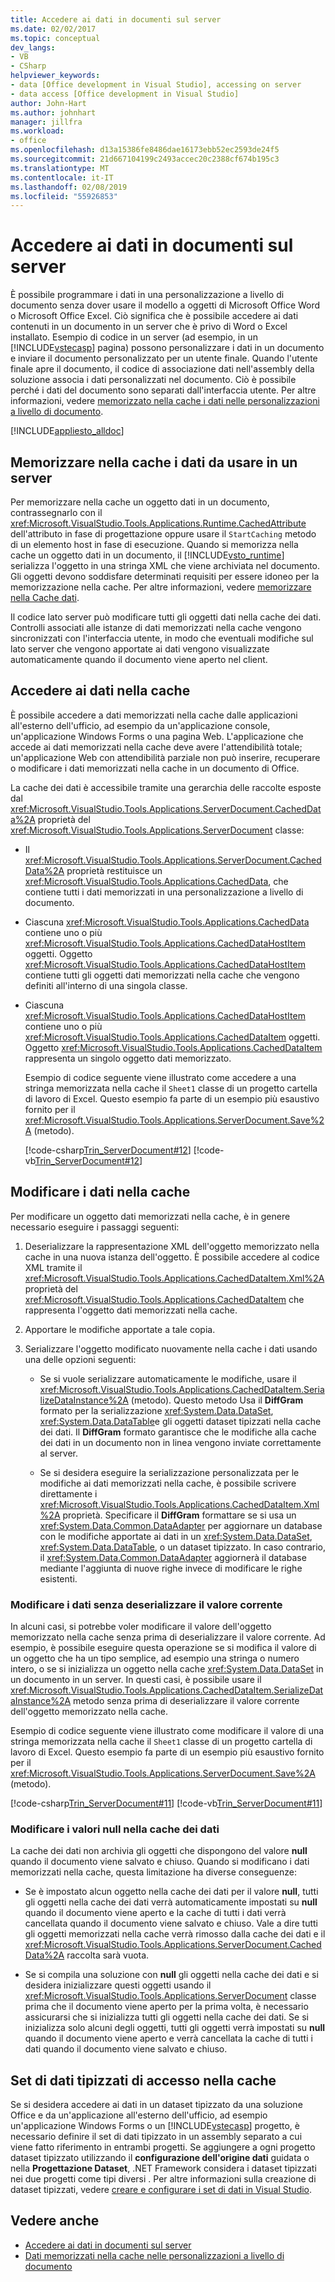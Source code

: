 ```yaml
---
title: Accedere ai dati in documenti sul server
ms.date: 02/02/2017
ms.topic: conceptual
dev_langs:
- VB
- CSharp
helpviewer_keywords:
- data [Office development in Visual Studio], accessing on server
- data access [Office development in Visual Studio]
author: John-Hart
ms.author: johnhart
manager: jillfra
ms.workload:
- office
ms.openlocfilehash: d13a15386fe8486dae16173ebb52ec2593de24f5
ms.sourcegitcommit: 21d667104199c2493accec20c2388cf674b195c3
ms.translationtype: MT
ms.contentlocale: it-IT
ms.lasthandoff: 02/08/2019
ms.locfileid: "55926853"
---
```

# <a name="access-data-in-documents-on-the-server"></a>Accedere ai dati in documenti sul server
  È possibile programmare i dati in una personalizzazione a livello di documento senza dover usare il modello a oggetti di Microsoft Office Word o Microsoft Office Excel. Ciò significa che è possibile accedere ai dati contenuti in un documento in un server che è privo di Word o Excel installato. Esempio di codice in un server (ad esempio, in un [!INCLUDE[vstecasp](../sharepoint/includes/vstecasp-md.md)] pagina) possono personalizzare i dati in un documento e inviare il documento personalizzato per un utente finale. Quando l'utente finale apre il documento, il codice di associazione dati nell'assembly della soluzione associa i dati personalizzati nel documento. Ciò è possibile perché i dati del documento sono separati dall'interfaccia utente. Per altre informazioni, vedere [memorizzato nella cache i dati nelle personalizzazioni a livello di documento](../vsto/cached-data-in-document-level-customizations.md).

 [!INCLUDE[appliesto_alldoc](../vsto/includes/appliesto-alldoc-md.md)]

## <a name="cache-data-for-use-on-a-server"></a>Memorizzare nella cache i dati da usare in un server
 Per memorizzare nella cache un oggetto dati in un documento, contrassegnarlo con il <xref:Microsoft.VisualStudio.Tools.Applications.Runtime.CachedAttribute> dell'attributo in fase di progettazione oppure usare il `StartCaching` metodo di un elemento host in fase di esecuzione. Quando si memorizza nella cache un oggetto dati in un documento, il [!INCLUDE[vsto_runtime](../vsto/includes/vsto-runtime-md.md)] serializza l'oggetto in una stringa XML che viene archiviata nel documento. Gli oggetti devono soddisfare determinati requisiti per essere idoneo per la memorizzazione nella cache. Per altre informazioni, vedere [memorizzare nella Cache dati](../vsto/caching-data.md).

 Il codice lato server può modificare tutti gli oggetti dati nella cache dei dati. Controlli associati alle istanze di dati memorizzati nella cache vengono sincronizzati con l'interfaccia utente, in modo che eventuali modifiche sul lato server che vengono apportate ai dati vengono visualizzate automaticamente quando il documento viene aperto nel client.

## <a name="access-data-in-the-cache"></a>Accedere ai dati nella cache
 È possibile accedere a dati memorizzati nella cache dalle applicazioni all'esterno dell'ufficio, ad esempio da un'applicazione console, un'applicazione Windows Forms o una pagina Web. L'applicazione che accede ai dati memorizzati nella cache deve avere l'attendibilità totale; un'applicazione Web con attendibilità parziale non può inserire, recuperare o modificare i dati memorizzati nella cache in un documento di Office.

 La cache dei dati è accessibile tramite una gerarchia delle raccolte esposte dal <xref:Microsoft.VisualStudio.Tools.Applications.ServerDocument.CachedData%2A> proprietà del <xref:Microsoft.VisualStudio.Tools.Applications.ServerDocument> classe:

- Il <xref:Microsoft.VisualStudio.Tools.Applications.ServerDocument.CachedData%2A> proprietà restituisce un <xref:Microsoft.VisualStudio.Tools.Applications.CachedData>, che contiene tutti i dati memorizzati in una personalizzazione a livello di documento.

- Ciascuna <xref:Microsoft.VisualStudio.Tools.Applications.CachedData> contiene uno o più <xref:Microsoft.VisualStudio.Tools.Applications.CachedDataHostItem> oggetti. Oggetto <xref:Microsoft.VisualStudio.Tools.Applications.CachedDataHostItem> contiene tutti gli oggetti dati memorizzati nella cache che vengono definiti all'interno di una singola classe.

- Ciascuna <xref:Microsoft.VisualStudio.Tools.Applications.CachedDataHostItem> contiene uno o più <xref:Microsoft.VisualStudio.Tools.Applications.CachedDataItem> oggetti. Oggetto <xref:Microsoft.VisualStudio.Tools.Applications.CachedDataItem> rappresenta un singolo oggetto dati memorizzato.

  Esempio di codice seguente viene illustrato come accedere a una stringa memorizzata nella cache il `Sheet1` classe di un progetto cartella di lavoro di Excel. Questo esempio fa parte di un esempio più esaustivo fornito per il <xref:Microsoft.VisualStudio.Tools.Applications.ServerDocument.Save%2A> (metodo).

  [!code-csharp[Trin_ServerDocument#12](../vsto/codesnippet/CSharp/Trin_ServerDocument/Form1.cs#12)]
  [!code-vb[Trin_ServerDocument#12](../vsto/codesnippet/VisualBasic/Trin_ServerDocument/Form1.vb#12)]

## <a name="modify-data-in-the-cache"></a>Modificare i dati nella cache
 Per modificare un oggetto dati memorizzati nella cache, è in genere necessario eseguire i passaggi seguenti:

1.  Deserializzare la rappresentazione XML dell'oggetto memorizzato nella cache in una nuova istanza dell'oggetto. È possibile accedere al codice XML tramite il <xref:Microsoft.VisualStudio.Tools.Applications.CachedDataItem.Xml%2A> proprietà del <xref:Microsoft.VisualStudio.Tools.Applications.CachedDataItem> che rappresenta l'oggetto dati memorizzati nella cache.

2.  Apportare le modifiche apportate a tale copia.

3.  Serializzare l'oggetto modificato nuovamente nella cache i dati usando una delle opzioni seguenti:

    -   Se si vuole serializzare automaticamente le modifiche, usare il <xref:Microsoft.VisualStudio.Tools.Applications.CachedDataItem.SerializeDataInstance%2A> (metodo). Questo metodo Usa il **DiffGram** formato per la serializzazione <xref:System.Data.DataSet>, <xref:System.Data.DataTable>e gli oggetti dataset tipizzati nella cache dei dati. Il **DiffGram** formato garantisce che le modifiche alla cache dei dati in un documento non in linea vengono inviate correttamente al server.

    -   Se si desidera eseguire la serializzazione personalizzata per le modifiche ai dati memorizzati nella cache, è possibile scrivere direttamente i <xref:Microsoft.VisualStudio.Tools.Applications.CachedDataItem.Xml%2A> proprietà. Specificare il **DiffGram** formattare se si usa un <xref:System.Data.Common.DataAdapter> per aggiornare un database con le modifiche apportate ai dati in un <xref:System.Data.DataSet>, <xref:System.Data.DataTable>, o un dataset tipizzato. In caso contrario, il <xref:System.Data.Common.DataAdapter> aggiornerà il database mediante l'aggiunta di nuove righe invece di modificare le righe esistenti.

### <a name="modify-data-without-deserializing-the-current-value"></a>Modificare i dati senza deserializzare il valore corrente
 In alcuni casi, si potrebbe voler modificare il valore dell'oggetto memorizzato nella cache senza prima di deserializzare il valore corrente. Ad esempio, è possibile eseguire questa operazione se si modifica il valore di un oggetto che ha un tipo semplice, ad esempio una stringa o numero intero, o se si inizializza un oggetto nella cache <xref:System.Data.DataSet> in un documento in un server. In questi casi, è possibile usare il <xref:Microsoft.VisualStudio.Tools.Applications.CachedDataItem.SerializeDataInstance%2A> metodo senza prima di deserializzare il valore corrente dell'oggetto memorizzato nella cache.

 Esempio di codice seguente viene illustrato come modificare il valore di una stringa memorizzata nella cache il `Sheet1` classe di un progetto cartella di lavoro di Excel. Questo esempio fa parte di un esempio più esaustivo fornito per il <xref:Microsoft.VisualStudio.Tools.Applications.ServerDocument.Save%2A> (metodo).

 [!code-csharp[Trin_ServerDocument#11](../vsto/codesnippet/CSharp/Trin_ServerDocument/Form1.cs#11)]
 [!code-vb[Trin_ServerDocument#11](../vsto/codesnippet/VisualBasic/Trin_ServerDocument/Form1.vb#11)]

### <a name="modify-null-values-in-the-data-cache"></a>Modificare i valori null nella cache dei dati
 La cache dei dati non archivia gli oggetti che dispongono del valore **null** quando il documento viene salvato e chiuso. Quando si modificano i dati memorizzati nella cache, questa limitazione ha diverse conseguenze:

-   Se è impostato alcun oggetto nella cache dei dati per il valore **null**, tutti gli oggetti nella cache dei dati verrà automaticamente impostati su **null** quando il documento viene aperto e la cache di tutti i dati verrà cancellata quando il documento viene salvato e chiuso. Vale a dire tutti gli oggetti memorizzati nella cache verrà rimosso dalla cache dei dati e il <xref:Microsoft.VisualStudio.Tools.Applications.ServerDocument.CachedData%2A> raccolta sarà vuota.

-   Se si compila una soluzione con **null** gli oggetti nella cache dei dati e si desidera inizializzare questi oggetti usando il <xref:Microsoft.VisualStudio.Tools.Applications.ServerDocument> classe prima che il documento viene aperto per la prima volta, è necessario assicurarsi che si inizializza tutti gli oggetti nella cache dei dati. Se si inizializza solo alcuni degli oggetti, tutti gli oggetti verrà impostati su **null** quando il documento viene aperto e verrà cancellata la cache di tutti i dati quando il documento viene salvato e chiuso.

## <a name="access-typed-datasets-in-the-cache"></a>Set di dati tipizzati di accesso nella cache
 Se si desidera accedere ai dati in un dataset tipizzato da una soluzione Office e da un'applicazione all'esterno dell'ufficio, ad esempio un'applicazione Windows Forms o un [!INCLUDE[vstecasp](../sharepoint/includes/vstecasp-md.md)] progetto, è necessario definire il set di dati tipizzato in un assembly separato a cui viene fatto riferimento in entrambi progetti. Se aggiungere a ogni progetto dataset tipizzato utilizzando il **configurazione dell'origine dati** guidata o nella **Progettazione Dataset**, .NET Framework considera i dataset tipizzati nei due progetti come tipi diversi . Per altre informazioni sulla creazione di dataset tipizzati, vedere [creare e configurare i set di dati in Visual Studio](../data-tools/create-and-configure-datasets-in-visual-studio.md).

## <a name="see-also"></a>Vedere anche

- [Accedere ai dati in documenti sul server](../vsto/accessing-data-in-documents-on-the-server.md)
- [Dati memorizzati nella cache nelle personalizzazioni a livello di documento](../vsto/cached-data-in-document-level-customizations.md)